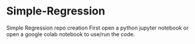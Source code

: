 # Simple-Regression
Simple Regression  repo creation 
First open a python jupyter notebook or open a google colab notebook to use/run the code.

